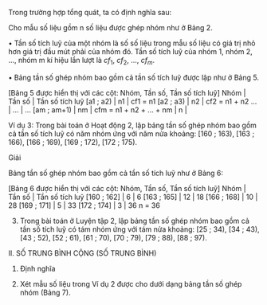 Trong trường hợp tổng quát, ta có định nghĩa sau:

Cho mẫu số liệu gồm n số liệu được ghép nhóm như ở Bảng 2.

• Tần số tích luỹ của một nhóm là số số liệu trong mẫu số liệu có giá trị nhỏ hơn giá trị đầu mút phải của nhóm đó. Tần số tích luỹ của nhóm 1, nhóm 2, ..., nhóm m kí hiệu lần lượt là $cf_1$, $cf_2$, ..., $cf_m$.

• Bảng tần số ghép nhóm bao gồm cả tần số tích luỹ được lập như ở Bảng 5.

[Bảng 5 được hiển thị với các cột: Nhóm, Tần số, Tần số tích luỹ]
Nhóm | Tần số | Tần số tích luỹ
[a1 ; a2) | n1 | cf1 = n1
[a2 ; a3) | n2 | cf2 = n1 + n2
... | ... | ...
[am ; am+1) | nm | cfm = n1 + n2 + ... + nm
| n |

Ví dụ 3: Trong bài toán ở Hoạt động 2, lập bảng tần số ghép nhóm bao gồm cả tần số tích luỹ có năm nhóm ứng với năm nửa khoảng: [160 ; 163), [163 ; 166), [166 ; 169), [169 ; 172), [172 ; 175).

Giải

Bảng tần số ghép nhóm bao gồm cả tần số tích luỹ như ở Bảng 6:

[Bảng 6 được hiển thị với các cột: Nhóm, Tần số, Tần số tích luỹ]
Nhóm | Tần số | Tần số tích luỹ
[160 ; 162] | 6 | 6
[163 ; 165] | 12 | 18
[166 ; 168] | 10 | 28
[169 ; 171] | 5 | 33
[172 ; 174] | 3 | 36
n = 36

3. Trong bài toán ở Luyện tập 2, lập bảng tần số ghép nhóm bao gồm cả tần số tích luỹ có tám nhóm ứng với tám nửa khoảng: [25 ; 34), [34 ; 43), [43 ; 52), [52 ; 61), [61 ; 70), [70 ; 79), [79 ; 88), [88 ; 97).

II. SỐ TRUNG BÌNH CỘNG (SỐ TRUNG BÌNH)

1. Định nghĩa

4. Xét mẫu số liệu trong Ví dụ 2 được cho dưới dạng bảng tần số ghép nhóm (Bảng 7).